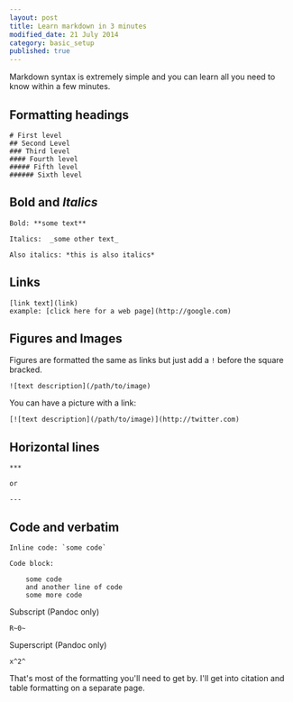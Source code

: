 ```yaml
---
layout: post
title: Learn markdown in 3 minutes
modified_date: 21 July 2014
category: basic_setup
published: true
---
```


Markdown syntax is extremely simple and you can learn all you need to know within a few minutes.<!--more-->

## Formatting headings

```
# First level
## Second Level
### Third level
#### Fourth level
##### Fifth level
###### Sixth level
```

## **Bold** and _Italics_

```
Bold: **some text**

Italics:  _some other text_

Also italics: *this is also italics*
```

## Links

```
[link text](link)
example: [click here for a web page](http://google.com)
```
## Figures and Images

Figures are formatted the same as links but just add a `!` before the square bracked.

```
![text description](/path/to/image)
```

You can have a picture with a link:

```
[![text description](/path/to/image)](http://twitter.com)
```

## Horizontal lines

```
***

or

---
```

## Code and verbatim

```
Inline code: `some code`

Code block:

    some code
    and another line of code
    some more code

```

Subscript (Pandoc only)

```
R~0~
```

Superscript (Pandoc only)

```
x^2^
```

That's most of the formatting you'll need to get by. I'll get into citation and table formatting on a separate page.
